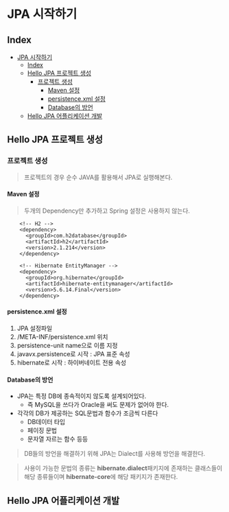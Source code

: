# JPA 시작하기

## Index

- [JPA 시작하기](#jpa-시작하기)
  - [Index](#index)
  - [Hello JPA 프로젝트 생성](#hello-jpa-프로젝트-생성)
    - [프로젝트 생성](#프로젝트-생성)
      - [Maven 설정](#maven-설정)
      - [persistence.xml 설정](#persistencexml-설정)
      - [Database의 방언](#database의-방언)
  - [Hello JPA 어플리케이션 개발](#hello-jpa-어플리케이션-개발)

## Hello JPA 프로젝트 생성

### 프로젝트 생성

> 프로젝트의 경우 순수 JAVA를 활용해서 JPA로 실행해본다.

#### Maven 설정

> 두개의 Dependency만 추가하고 Spring 설정은 사용하지 않는다.

```
    <!-- H2 -->
    <dependency>
      <groupId>com.h2database</groupId>
      <artifactId>h2</artifactId>
      <version>2.1.214</version>
    </dependency>

    <!-- Hibernate EntityManager -->
    <dependency>
      <groupId>org.hibernate</groupId>
      <artifactId>hibernate-entitymanager</artifactId>
      <version>5.6.14.Final</version>
    </dependency>
```

#### persistence.xml 설정

1. JPA 설정파일
2. /META-INF/persistence.xml 위치
3. persistence-unit name으로 이름 지정
4. javavx.persistence로 시작 : JPA 표준 속성
5. hibernate로 시작 : 하이버네이트 전용 속성

#### Database의 방언

- JPA는 특정 DB에 종속적이지 않도록 설계되어있다.
  - 즉 MySQL을 쓰다가 Oracle을 써도 문제가 없어야 한다.
- 각각의 DB가 제공하는 SQL문법과 함수가 조금씩 다른다
  - DB데이터 타입
  - 페이징 문법
  - 문자열 자르는 함수 등등

> DB들의 방언을 해결하기 위해 JPA는 Dialect를 사용해 방언을 해결한다.

> 사용이 가능한 문법의 종류는 **hibernate.dialect**패키지에 존재하는 클래스들이 해당 종류들이며 **hibernate-core**에 해당 패키지가 존재한다.

## Hello JPA 어플리케이션 개발
